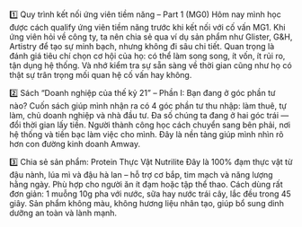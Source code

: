 1️⃣ Quy trình kết nối ứng viên tiềm năng – Part 1 (MG0)
Hôm nay mình học được cách qualify ứng viên tiềm năng trước khi kết nối với cố vấn MG1.
Khi ứng viên hỏi về công ty, ta nên chia sẻ qua ví dụ sản phẩm như Glister, G&H, Artistry để tạo sự minh bạch, nhưng không đi sâu chi tiết.
Quan trọng là đánh giá tiêu chí chọn cơ hội của họ: có thể làm song song, ít vốn, ít rủi ro, tận dụng hệ thống.
Và nhớ kiểm tra sự sẵn sàng về thời gian cũng như họ có thật sự trân trọng mối quan hệ cố vấn hay không.

2️⃣ Sách “Doanh nghiệp của thế kỷ 21” – Phần I: Bạn đang ở góc phần tư nào?
Cuốn sách giúp mình nhận ra có 4 góc phần tư thu nhập: làm thuê, tự làm, chủ doanh nghiệp và nhà đầu tư.
Đa số chúng ta đang ở hai góc trái — đổi thời gian lấy tiền.
Người thành công học cách chuyển sang bên phải, nơi hệ thống và tiền bạc làm việc cho mình.
Đây là nền tảng giúp mình nhìn rõ hơn con đường kinh doanh Amway.

3️⃣ Chia sẻ sản phẩm: Protein Thực Vật Nutrilite
Đây là 100% đạm thực vật từ đậu nành, lúa mì và đậu hà lan – hỗ trợ cơ bắp, tim mạch và năng lượng hằng ngày.
Phù hợp cho người ăn ít đạm hoặc tập thể thao.
Cách dùng rất đơn giản: 1 muỗng 10g pha với nước, sữa hay nước trái cây, lắc đều trong 45 giây.
Sản phẩm không màu, không hương liệu nhân tạo, giúp bổ sung dinh dưỡng an toàn và lành mạnh.
